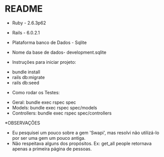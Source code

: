 # README

* Ruby - 2.6.3p62
* Rails - 6.0.2.1

* Plataforma banco de Dados - Sqlite
* Nome da base de dados- development.sqlite
 
* Instruções para iniciar projeto:
- bundle install
- rails db:migrate
- rails db:seed

* Como rodar os Testes:
- Geral: bundle exec rspec spec
- Models: bundle exec rspec spec/models
- Controllers: bundle exec rspec spec/controllers

*OBSERVAÇÕES
- Eu pesquisei um pouco sobre a gem 'Swapi', mas resolvi não utilizá-lo por ser uma gem um pouco antiga.
- Não respeitava alguns dos propósitos. Ex: get_all people retornava apenas a primeira página de pessoas.
